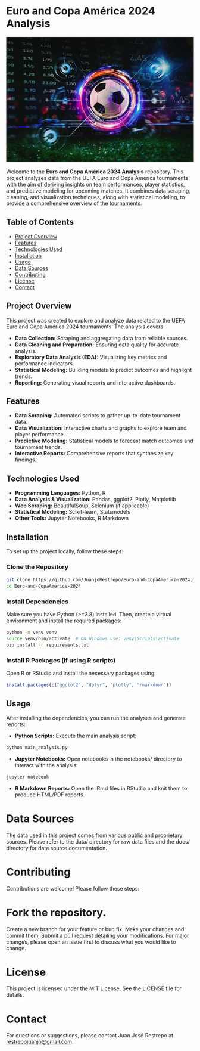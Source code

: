 # Euro and Copa América 2024 Analysis

![Football Predictor](footballBall.jpg "Football Predictor")

Welcome to the **Euro and Copa América 2024 Analysis** repository. This project analyzes data from the UEFA Euro and Copa América tournaments with the aim of deriving insights on team performances, player statistics, and predictive modeling for upcoming matches. It combines data scraping, cleaning, and visualization techniques, along with statistical modeling, to provide a comprehensive overview of the tournaments.

## Table of Contents
- [Project Overview](#project-overview)
- [Features](#features)
- [Technologies Used](#technologies-used)
- [Installation](#installation)
- [Usage](#usage)
- [Data Sources](#data-sources)
- [Contributing](#contributing)
- [License](#license)
- [Contact](#contact)

## Project Overview

This project was created to explore and analyze data related to the UEFA Euro and Copa América 2024 tournaments. The analysis covers:

- **Data Collection:** Scraping and aggregating data from reliable sources.
- **Data Cleaning and Preparation:** Ensuring data quality for accurate analysis.
- **Exploratory Data Analysis (EDA):** Visualizing key metrics and performance indicators.
- **Statistical Modeling:** Building models to predict outcomes and highlight trends.
- **Reporting:** Generating visual reports and interactive dashboards.

## Features

- **Data Scraping:** Automated scripts to gather up-to-date tournament data.
- **Data Visualization:** Interactive charts and graphs to explore team and player performance.
- **Predictive Modeling:** Statistical models to forecast match outcomes and tournament trends.
- **Interactive Reports:** Comprehensive reports that synthesize key findings.

## Technologies Used

- **Programming Languages:** Python, R
- **Data Analysis & Visualization:** Pandas, ggplot2, Plotly, Matplotlib
- **Web Scraping:** BeautifulSoup, Selenium (if applicable)
- **Statistical Modeling:** Scikit-learn, Statsmodels
- **Other Tools:** Jupyter Notebooks, R Markdown

## Installation

To set up the project locally, follow these steps:

### Clone the Repository

```bash
git clone https://github.com/JuanjoRestrepo/Euro-and-CopaAmerica-2024.git
cd Euro-and-CopaAmerica-2024
```

### Install Dependencies
Make sure you have Python (>=3.8) installed. Then, create a virtual environment and install the required packages:

```bash
python -m venv venv
source venv/bin/activate  # On Windows use: venv\Scripts\activate
pip install -r requirements.txt
```

### Install R Packages (if using R scripts)
Open R or RStudio and install the necessary packages using:

```R
install.packages(c("ggplot2", "dplyr", "plotly", "rmarkdown"))
```

## Usage
After installing the dependencies, you can run the analyses and generate reports:

- **Python Scripts:** Execute the main analysis script:
```bash
python main_analysis.py
```

- **Jupyter Notebooks:** Open notebooks in the notebooks/ directory to interact with the analysis:
```bash
jupyter notebook
```

- **R Markdown Reports:** Open the .Rmd files in RStudio and knit them to produce HTML/PDF reports.

# Data Sources
The data used in this project comes from various public and proprietary sources. Please refer to the data/ directory for raw data files and the docs/ directory for data source documentation.

# Contributing
Contributions are welcome! Please follow these steps:

# Fork the repository.
Create a new branch for your feature or bug fix.
Make your changes and commit them.
Submit a pull request detailing your modifications.
For major changes, please open an issue first to discuss what you would like to change.

# License
This project is licensed under the MIT License. See the LICENSE file for details.

# Contact
For questions or suggestions, please contact Juan José Restrepo at restrepojuanjo@gmail.com.
